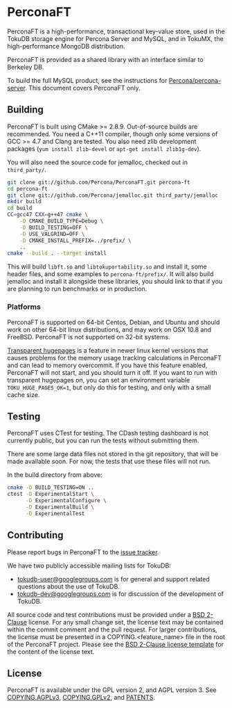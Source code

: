 PerconaFT
======

PerconaFT is a high-performance, transactional key-value store, used in the
TokuDB storage engine for Percona Server and MySQL, and in TokuMX, the
high-performance MongoDB distribution.

PerconaFT is provided as a shared library with an interface similar to
Berkeley DB.

To build the full MySQL product, see the instructions for
[Percona/percona-server][percona-server].  This document covers PerconaFT only.

[percona-server]: https://github.com/Percona/percona-server


Building
--------

PerconaFT is built using CMake >= 2.8.9.  Out-of-source builds are
recommended.  You need a C++11 compiler, though only some versions
of GCC >= 4.7 and Clang are tested.  You also need zlib development
packages (`yum install zlib-devel` or `apt-get install zlib1g-dev`).

You will also need the source code for jemalloc, checked out in
`third_party/`.

```sh
git clone git://github.com/Percona/PerconaFT.git percona-ft
cd percona-ft
git clone git://github.com/Percona/jemalloc.git third_party/jemalloc
mkdir build
cd build
CC=gcc47 CXX=g++47 cmake \
    -D CMAKE_BUILD_TYPE=Debug \
    -D BUILD_TESTING=OFF \
    -D USE_VALGRIND=OFF \
    -D CMAKE_INSTALL_PREFIX=../prefix/ \
    ..
cmake --build . --target install
```

This will build `libft.so` and `libtokuportability.so` and install it,
some header files, and some examples to `percona-ft/prefix/`.  It will also
build jemalloc and install it alongside these libraries, you should link
to that if you are planning to run benchmarks or in production.

### Platforms

PerconaFT is supported on 64-bit Centos, Debian, and Ubuntu and should work
on other 64-bit linux distributions, and may work on OSX 10.8 and FreeBSD.
PerconaFT is not supported on 32-bit systems.

[Transparent hugepages][transparent-hugepages] is a feature in newer linux
kernel versions that causes problems for the memory usage tracking
calculations in PerconaFT and can lead to memory overcommit.  If you have
this feature enabled, PerconaFT will not start, and you should turn it off.
If you want to run with transparent hugepages on, you can set an
environment variable `TOKU_HUGE_PAGES_OK=1`, but only do this for testing,
and only with a small cache size.

[transparent-hugepages]: https://access.redhat.com/site/documentation/en-US/Red_Hat_Enterprise_Linux/6/html/Performance_Tuning_Guide/s-memory-transhuge.html


Testing
-------

PerconaFT uses CTest for testing.  The CDash testing dashboard is not
currently public, but you can run the tests without submitting them.

There are some large data files not stored in the git repository, that
will be made available soon.  For now, the tests that use these files will
not run.

In the build directory from above:

```sh
cmake -D BUILD_TESTING=ON ..
ctest -D ExperimentalStart \
      -D ExperimentalConfigure \
      -D ExperimentalBuild \
      -D ExperimentalTest
```


Contributing
------------

Please report bugs in PerconaFT to the [issue tracker][jira].

We have two publicly accessible mailing lists for TokuDB:

 - tokudb-user@googlegroups.com is for general and support related
   questions about the use of TokuDB.
 - tokudb-dev@googlegroups.com is for discussion of the development of
   TokuDB.

All source code and test contributions must be provided under a [BSD 2-Clause][bsd-2] license. For any small change set, the license text may be contained within the commit comment and the pull request. For larger contributions, the license must be presented in a COPYING.<feature_name> file in the root of the PerconaFT project. Please see the [BSD 2-Clause license template][bsd-2] for the content of the license text.

[jira]: https://jira.percona.com/projects/TDB
[bsd-2]: http://opensource.org/licenses/BSD-2-Clause/


License
-------

PerconaFT is available under the GPL version 2, and AGPL version 3.
See [COPYING.AGPLv3][agpllicense],
[COPYING.GPLv2][gpllicense], and
[PATENTS][patents].

[agpllicense]: http://github.com/Percona/PerconaFT/blob/master/COPYING.AGPLv3
[gpllicense]: http://github.com/Percona/PerconaFT/blob/master/COPYING.GPLv2
[patents]: http://github.com/Percona/PerconaFT/blob/master/PATENTS
